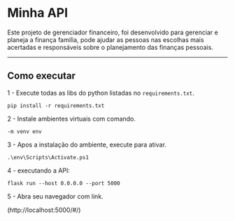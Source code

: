 # Minha API

Este projeto de gerenciador financeiro, foi desenvolvido para gerenciar e planeja a finança família, pode ajudar as pessoas nas escolhas mais acertadas e responsáveis sobre o planejamento das finanças pessoais.

---
## Como executar 

1 - Execute todas as libs do python listadas no `requirements.txt`.

```
pip install -r requirements.txt
```

2 - Instale ambientes virtuais com comando.

```
-m venv env
```
3 - Apos a instalação do ambiente, execute para ativar.

```
.\env\Scripts\Activate.ps1 
```

4 - executando a API:

```
flask run --host 0.0.0.0 --port 5000
```

5 - Abra seu navegador com link.

(http://localhost:5000/#/) 
